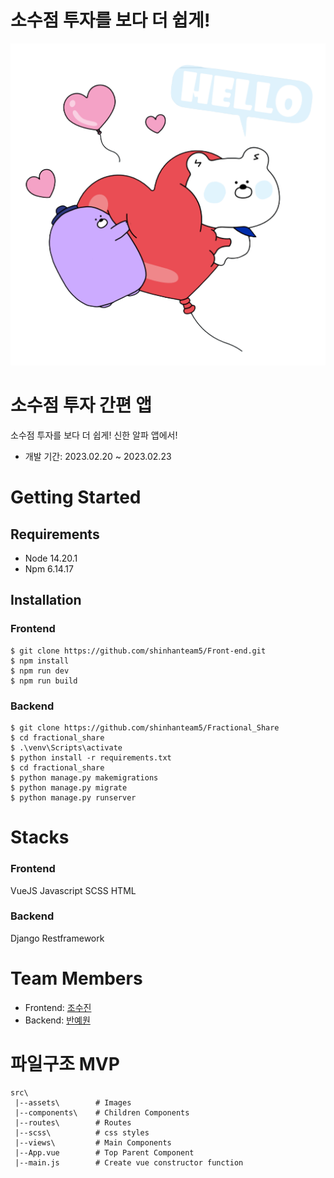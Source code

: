 # 소수점 투자를 보다 더 쉽게!

<img src="/src/assets/characters/character1.png" width="700">

# 소수점 투자 간편 앱

소수점 투자를 보다 더 쉽게! 신한 알파 앱에서!

- 개발 기간: 2023.02.20 ~ 2023.02.23

# Getting Started

## Requirements

- Node 14.20.1
- Npm 6.14.17

## Installation

### Frontend

```shell
$ git clone https://github.com/shinhanteam5/Front-end.git
$ npm install
$ npm run dev
$ npm run build
```

### Backend

```shell
$ git clone https://github.com/shinhanteam5/Fractional_Share
$ cd fractional_share
$ .\venv\Scripts\activate
$ python install -r requirements.txt
$ cd fractional_share
$ python manage.py makemigrations
$ python manage.py migrate
$ python manage.py runserver
```

# Stacks

### Frontend

VueJS
Javascript
SCSS
HTML

### Backend

Django Restframework

# Team Members

- Frontend: [조수진](https://github.com/sujinjwa)
- Backend: [반예원](https://github.com/yewonbahn)

# 파일구조 MVP

```shell
src\
 |--assets\        # Images
 |--components\    # Children Components
 |--routes\        # Routes
 |--scss\          # css styles
 |--views\         # Main Components
 |--App.vue        # Top Parent Component
 |--main.js        # Create vue constructor function
```

